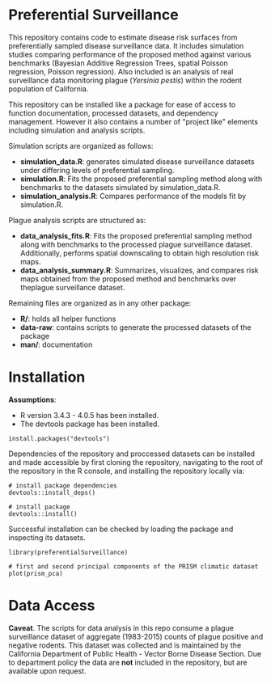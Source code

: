 
# Preferential Surveillance

This repository contains code to estimate disease risk surfaces
from preferentially sampled disease surveillance data. It includes simulation studies
comparing performance of the proposed method against various benchmarks
(Bayesian Additive Regression Trees, spatial Poisson regression, Poisson regression). 
Also included is an analysis of real surveillance data monitoring plague (*Yersinia pestis*) 
within the rodent population of California. 

This repository can be installed like a package for ease of access to
function documentation, processed datasets, and dependency management.
However it also contains a number of "project like" elements including
simulation and analysis scripts. 

Simulation scripts are organized as follows:

* **simulation_data.R**: generates simulated disease surveillance datasets under differing
levels of preferential sampling.
* **simulation.R**: Fits the proposed preferential sampling method along with benchmarks to the 
datasets simulated by simulation_data.R. 
* **simulation_analysis.R**: Compares performance of the models fit by simulation.R.

Plague analysis scripts are structured as:

* **data_analysis_fits.R**: Fits the proposed preferential sampling method along with benchmarks to the 
processed plague surveillance dataset. Additionally, performs spatial downscaling to obtain high resolution
risk maps.
* **data_analysis_summary.R**: Summarizes, visualizes, and compares risk maps obtained from the proposed
method and benchmarks over theplague surveillance dataset.

Remaining files are organized as in any other package:

* **R/**: holds all helper functions
* **data-raw**: contains scripts to generate the processed datasets of the package
* **man/**: documentation

# Installation

**Assumptions**:

* R version 3.4.3 - 4.0.5 has been installed.
* The devtools package has been installed.

```{r}
install.packages("devtools")
```

Dependencies of the repository and proccessed datasets can be installed and made accessible by
first cloning the repository, navigating to the root of the repository in the R console, and 
installing the repository locally via:

```{r}
# install package dependencies
devtools::install_deps()

# install package
devtools::install()
```

Successful installation can be checked by loading the package and inspecting its datasets.

```{r}
library(preferentialSurveillance)

# first and second principal components of the PRISM climatic dataset
plot(prism_pca)
```

# Data Access

**Caveat**. The scripts for data analysis in this repo consume a plague surveillance
dataset of aggregate (1983-2015) counts of plague positive and
negative rodents. This dataset was collected and is maintained by the California Department of Public Health - 
Vector Borne Disease Section.
Due to department policy the data are **not** included in the repository, but are available upon request.
